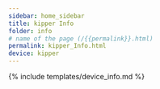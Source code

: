 ```yaml
---
sidebar: home_sidebar
title: kipper Info
folder: info
# name of the page (/{{permalink}}.html)
permalink: kipper_Info.html
device: kipper
---
```

{% include templates/device_info.md %}
